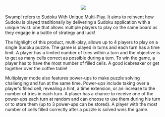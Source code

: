 <p align="center">
	<img src="https://github.com/chrissng/Swump/bin/img/logo.png"/>
</p>

Swump! refers to Sudoku With Unique Multi-Play. It aims to reinvent how Sudoku is played traditionally by delivering a Sudoku application with a unique twist: one that allows multiple players to play on the same board as they engage in a battle of strategy and luck!

The highlight of this product, multi-play, allows up to 4 players to play on a single Sudoku puzzle. The game is played in turns and each turn has a time limit. A player has a limited number of tries within a turn and the objective is to get as many cells correct as possible during a turn. To win the game, a player has to have the most number of filled cells. A good icebreaker or get together over the coffee table!

Multiplayer mode also features power-ups to make puzzle solving challenging and fun at the same time. Power-ups include taking over a player's filled cell, revealing a hint, a time extension, or an increase to the number of tries in each turn. A player has a chance to receive one of the power-ups each turn at random and can choose to use them during his turn or to store them (up to 3 power-ups can be stored). A player with the most number of cells filled correctly after a puzzle is solved wins the game.
